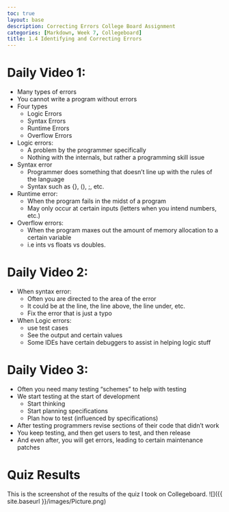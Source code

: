 ```yaml
---
toc: true
layout: base
description: Correcting Errors College Board Assignment
categories: [Markdown, Week 7, Collegeboard]
title: 1.4 Identifying and Correcting Errors
---
```


# Daily Video 1:

- Many types of errors
- You cannot write a program without errors
- Four types
    - Logic Errors
    - Syntax Errors
    - Runtime Errors
    - Overflow Errors
- Logic errors:
    - A problem by the programmer specifically
    - Nothing with the internals, but rather a programming skill issue
- Syntax error
    - Programmer does something that doesn’t line up with the rules of the language
    - Syntax such as {}, (), ;, etc.
- Runtime error:
    - When the program fails in the midst of a program
    - May only occur at certain inputs (letters when you intend numbers, etc.)
- Overflow errors:
    - When the program maxes out the amount of memory allocation to a certain variable
    - i.e ints vs floats vs doubles.

# Daily Video 2:

- When syntax error:
    - Often you are directed to the area of the error
    - It could be at the line, the line above, the line under, etc.
    - Fix the error that is just a typo
- When Logic errors:
    - use test cases
    - See the output and certain values
    - Some IDEs have certain debuggers to assist in helping logic stuff

# Daily Video 3:

- Often you need many testing “schemes” to help with testing
- We start testing at the start of development
    - Start thinking
    - Start planning specifications
    - Plan how to test (influenced by specifications)
- After testing programmers revise sections of their code that didn’t work
- You keep testing, and then get users to test, and then release
- And even after, you will get errors, leading to certain maintenance patches

# Quiz Results

 This is the screenshot of the results of the quiz I took on Collegeboard.
![]({{ site.baseurl }}/images/Picture.png)
